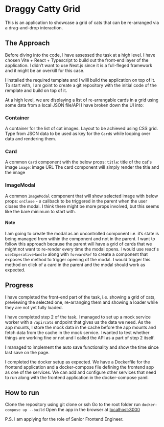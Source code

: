 # Draggy Catty Grid
This is an application to showcase a grid of cats that can be re-arranged via a drag-and-drop interaction.

## The Approach

Before diving into the code, I have assessed the task at a high level.
I have chosen Vite + React + Typescript to build out the front-end layer of the application.
I didn’t want to use Next.js since it is a full-fleged framework and it might be an overkill for this case.

I installed the required template and I willl build the application on top of it.
To start with, I am goint to create a git repository with the initial code of the remplate and build on top of it.

At a high level, we are displaying a list of re-arrangable cards in a grid using some data from a local JSON file/API
I have broken down the UI into:

### Container
A container for the list of cat images. 
Layout to be achieved using CSS grid.
Type from JSON data to be used as key for the `Card`s while looping over data and rendering them.

### Card
A common `Card` component with the below props:
`title`: title of the cat's image
`image`: image URL
The card component will simply render the title and the image

### ImageModal
A common `ImageModal` component that will show selected image with below props:
`onClose` - a callback to be triggered in the parent when the user closes the modal.
I think there might be more props involved, but this seems like the bare minimum to start with.

#### Note
I am going to create the modal as an uncontrolled component i.e. it’s state is being managed from within the component and not in the parent.
I want to follow this approach because the parent will have a grid of cards that we might not want to re-render every time the modal opens.
I would use react's `useImperativeHandle` along with `forwardRef` to create a component that exposes the method to trigger opening of the modal.
I would trigger this method on click of a card in the parent and the modal should work as expected.

## Progress

I have completed the front-end part of the task, i.e. showing a grid of cats, previewing the selected one, re-arranging them and showing a loader while they are not yet fully loaded.

I have completed step 2 of the task. I managed to set up a mock service worker with a `/api/cats` endpoint that gives us the data we need.
As the app mounts, I store the mock data in the cache before the app mounts and fetch data from the cache in the mock service.
I wanted to test whether things are working fine or not and I called the API as a part of step 2 itself.

I managed to implement the auto save functionality and show the time since last save on the page.

I completed the docker setup as expected. 
We have a Dockerfile for the frontend application and a docker-compose file defining the frontend app as one of the services.
We can add and configure other services that need to run along with the frontend application in the docker-compose yaml.

## How to run

Clone the repository using git clone or ssh
Go to the root folder
run `docker-compose up --build`
Open the app in the browser at [localhost:3000](http://localhost:3000)

P.S. I am applying for the role of Senior Frontend Engineer.